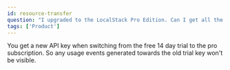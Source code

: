 ```yaml
---
id: resource-transfer
question: "I upgraded to the LocalStack Pro Edition. Can I get all the resource from the free trial transferred to the new subscription?"
tags: ['Product']
---
```


You get a new API key when switching from the free 14 day trial to the pro subscription. So any usage events generated towards the old trial key won't be visible.